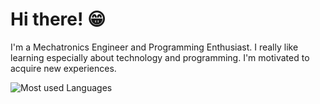 # Hi there! 😁

I'm a Mechatronics Engineer and Programming Enthusiast. I really like learning especially about technology and programming. I'm motivated to acquire new experiences.  

![Most used Languages](https://github-readme-stats.vercel.app/api/top-langs/?username=jpin730&layout=donut)
